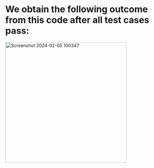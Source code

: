 <h1>We obtain the following outcome from this code after all test cases pass:</h1>
<img width="381" alt="Screenshot 2024-02-05 100347" src="https://github.com/bh-uv-an/Geeks-for-Geeks-Problem-Of-The-Day/assets/98102293/e47b6dbb-2ded-4b89-93f1-21a94fff263d">
